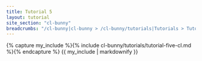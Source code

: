 ```yaml
---
title: Tutorial 5
layout: tutorial
site_section: "cl-bunny"
breadcrumbs: "/cl-bunny|cl-bunny > /cl-bunny/tutorials|Tutorials > Tutorial 5"
---
```


{% capture my_include %}{% include cl-bunny/tutorials/tutorial-five-cl.md %}{% endcapture %}
{{ my_include | markdownify }}
